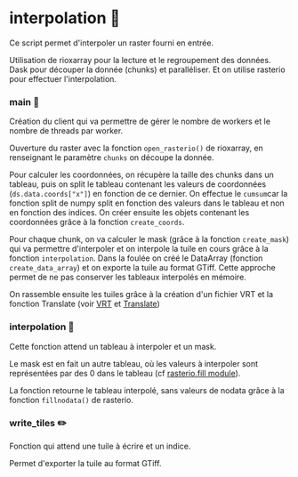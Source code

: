 # interpolation :snake:

Ce script permet d'interpoler un raster fourni en entrée.

Utilisation de rioxarray pour la lecture et le regroupement des données. Dask pour découper la donnée (chunks) et paralléliser. Et on utilise rasterio pour effectuer l'interpolation.

### main :house_with_garden:

Création du client qui va permettre de gérer le nombre de workers et le nombre de threads par worker.

Ouverture du raster avec la fonction `open_rasterio()` de rioxarray, en renseignant le paramètre `chunks` on découpe la donnée.

Pour calculer les coordonnées, on récupère la taille des chunks dans un tableau, puis on split le tableau contenant les valeurs de coordonnées (`ds.data.coords["x"]`) en fonction de ce dernier. On effectue le `cumsum`car la fonction split de numpy split en fonction des valeurs dans le tableau et non en fonction des indices. On créer ensuite les objets contenant les coordonnées grâce à la fonction `create_coords`.

Pour chaque chunk, on va calculer le mask (grâce à la fonction `create_mask`) qui va permettre d'interpoler et on interpole la tuile en cours grâce à la fonction `interpolation`. Dans la foulée on créé le DataArray (fonction `create_data_array`) et on exporte la tuile au format GTiff. Cette approche permet de ne pas conserver les tableaux interpolés en mémoire.

On rassemble ensuite les tuiles grâce à la création d'un fichier VRT et la fonction Translate (voir [VRT](https://gdal.org/drivers/raster/vrt.html) et [Translate](https://gdal.org/programs/gdal_translate.html)) 

### interpolation :triangular_flag_on_post:

Cette fonction attend un tableau à interpoler et un mask.

Le mask est en fait un autre tableau, où les valeurs à interpoler sont représentées par des 0 dans le tableau (cf [rasterio.fill module](https://github.com/meldig/conda)).

La fonction retourne le tableau interpolé, sans valeurs de nodata grâce à la fonction `fillnodata()` de rasterio.

### write_tiles :pencil2:

Fonction qui attend une tuile à écrire et un indice.

Permet d'exporter la tuile au format GTiff.
